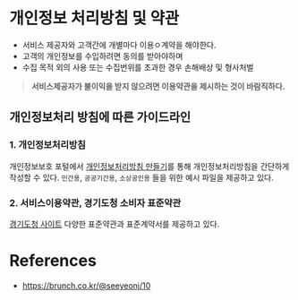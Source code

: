 # 개인정보 처리방침 및 약관
- 서비스 제공자와 고객간에 개별마다 이용ㅇ계약을 해야한다.
- 고객의 개인정보를 수입하려면 동의를 받아야하며
- 수집 목적 외의 사용 또는 수집번위를 초과한 경우 손해배상 및 형사처벌
> **서비스제공자가 불이익을 받지 않으려면 이용약관을 제시하는 것이 바람직하다.**

## 개인정보처리 방침에 따른 가이드라인
### 1. 개인정보처리방침
개인정보보호 포털에서 [개인정보처리방침 만들기](https://www.privacy.go.kr/a3sc/per/inf/perInfStep01.do)를 통해 개인정보처리방침을 간단하게 작성할 수 있다. `민간용`, `공공기간용`, `소상공인용` 들을 위한 예시 파일을 제공하고 있다. 

### 2. 서비스이용약관, 경기도청 소비자 표준약관
[경기도청 사이트](https://www.gg.go.kr/gg_info_center/gg_info_center-lib-standard?curPage=1) 다양한 표준약관과 표준계약서를 제공하고 있다. 
# References
- https://brunch.co.kr/@seeyeonj/10